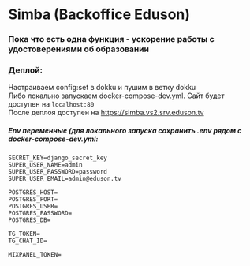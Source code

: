 # Simba (Backoffice Eduson)

### Пока что есть одна функция - ускорение работы с удостоверениями об образовании

### Деплой:  
Настраиваем config:set в dokku и пушим в ветку dokku  
Либо локально запускаем docker-compose-dev.yml. Сайт будет доступен на `localhost:80`  
После деплоя доступен на https://simba.vs2.srv.eduson.tv

##### Env переменные (для локального запуска сохранить .env рядом с docker-compose-dev.yml:
```
SECRET_KEY=django_secret_key
SUPER_USER_NAME=admin
SUPER_USER_PASSWORD=password
SUPER_USER_EMAIL=admin@eduson.tv

POSTGRES_HOST=
POSTGRES_PORT=
POSTGRES_USER=
POSTGRES_PASSWORD=
POSTGRES_DB=

TG_TOKEN=
TG_CHAT_ID=

MIXPANEL_TOKEN=
```